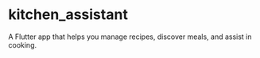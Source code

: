 # kitchen_assistant
A Flutter app that helps you manage recipes, discover meals, and assist in cooking.
